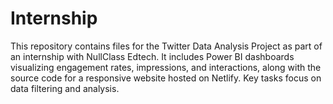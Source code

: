 # Internship
This repository contains files for the Twitter Data Analysis Project as part of an internship with NullClass Edtech. It includes Power BI dashboards visualizing engagement rates, impressions, and interactions, along with the source code for a responsive website hosted on Netlify. Key tasks focus on data filtering and analysis.
